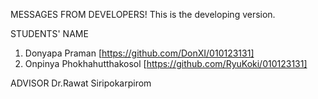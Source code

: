 MESSAGES FROM DEVELOPERS!
This is the developing version.

STUDENTS' NAME
1. Donyapa Praman 
   [https://github.com/DonXI/010123131]
2. Onpinya Phokhahutthakosol
   [https://github.com/RyuKoki/010123131]

ADVISOR
Dr.Rawat Siripokarpirom
